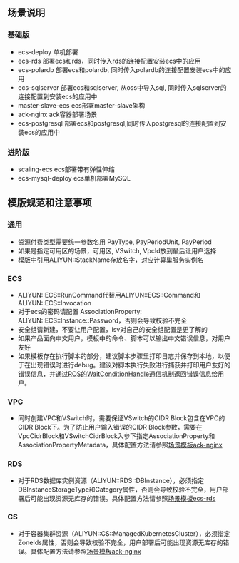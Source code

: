 ## 场景说明

### 基础版

* ecs-deploy 单机部署
* ecs-rds 部署ecs和rds，同时传入rds的连接配置安装ecs中的应用
* ecs-polardb 部署ecs和polardb, 同时传入polardb的连接配置安装ecs中的应用
* ecs-sqlserver 部署ecs和sqlserver, 从oss中导入sql, 同时传入sqlserver的连接配置到安装ecs的应用中
* master-slave-ecs ecs部署master-slave架构
* ack-nginx ack容器部署场景
* ecs-postgresql 部署ecs和postgresql,同时传入postgresql的连接配置到安装ecs的应用中

### 进阶版

* scaling-ecs ecs部署带有弹性伸缩
* ecs-mysql-deploy ecs单机部署MySQL

## 模版规范和注意事项

### 通用

* 资源付费类型需要统一参数名用 PayType, PayPeriodUnit, PayPeriod
* 如果是指定可用区的场景，可用区, VSwitch, VpcId放到最后让用户选择
* 模版中引用ALIYUN::StackName存放名字，对应计算巢服务实例名
### ECS

* ALIYUN::ECS::RunCommand代替用ALIYUN::ECS::Command和ALIYUN::ECS::Invocation
* 对于ecs的密码请配置 AssociationProperty: ALIYUN::ECS::Instance::Password，否则会导致校验不完全
* 安全组请新建，不要让用户配置，isv对自己的安全组配置是更了解的
* 如果产品面向中文用户，模板中的命令、脚本可以输出中文错误信息，对用户友好
* 如果模板存在执行脚本的部分，建议脚本步骤里打印日志并保存到本地，以便于在出现错误时进行debug。建议对脚本执行失败进行捕获并打印用户友好的错误信息，并通过[ROS的WaitConditionHandle通信机制](https://help.aliyun.com/document_detail/438170.html)返回错误信息给用户。

### VPC

* 同时创建VPC和VSwitch时，需要保证VSwitch的CIDR Block包含在VPC的CIDR Block下。为了防止用户输入错误的CIDR Block参数，需要在VpcCidrBlock和VSwitchCidrBlock入参下指定AssociationProperty和AssociationPropertyMetadata，具体配置方法请参照[场景模板ack-nginx](./ack-nginx/template.yaml)

### RDS

* 对于RDS数据库实例资源（ALIYUN::RDS::DBInstance），必须指定DBInstanceStorageType和Category属性，否则会导致校验不完全，用户部署后可能出现资源无库存的错误。具体配置方法请参照[场景模板ecs-rds](./ecs-rds/template.yaml)

### CS

* 对于容器集群资源（ALIYUN::CS::ManagedKubernetesCluster），必须指定ZoneIds属性，否则会导致校验不完全，用户部署后可能出现资源无库存的错误。具体配置方法请参照[场景模板ack-nginx](./ack-nginx/template.yaml)

